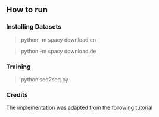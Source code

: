 ## How to run

### Installing Datasets
 
> python -m spacy download en

> python -m spacy download de

### Training 
> python seq2seq.py 

### Credits

The implementation was adapted from the following [tutorial](https://www.youtube.com/watch?v=EoGUlvhRYpk)